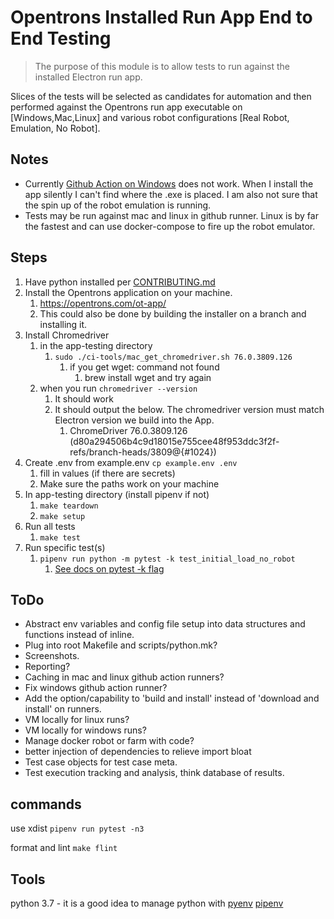 # Opentrons Installed Run App End to End Testing

> The purpose of this module is to allow tests to run against the installed Electron run app.

Slices of the tests will be selected as candidates for automation and then performed against the Opentrons run app executable on [Windows,Mac,Linux] and various robot configurations [Real Robot, Emulation, No Robot].

## Notes

- Currently [Github Action on Windows](../.github/workflows/app-installed-test-windows.yaml) does not work.  When I install the app silently I can't find where the .exe is placed.  I am also not sure that the spin up of the robot emulation is running.
- Tests may be run against mac and linux in github runner.  Linux is by far the fastest and can use docker-compose to fire up the robot emulator.


## Steps

1. Have python installed per [CONTRIBUTING.md](../CONTRIBUTING.md)
2. Install the Opentrons application on your machine.
   1. https://opentrons.com/ot-app/
   2. This could also be done by building the installer on a branch and installing it.
3. Install Chromedriver
   1. in the app-testing directory
      1. `sudo ./ci-tools/mac_get_chromedriver.sh 76.0.3809.126`
         1. if you get wget: command not found
            1. brew install wget and try again
   2. when you run `chromedriver --version`
         1. It should work
         2. It should output the below.  The chromedriver version must match Electron version we build into the App.
            1. ChromeDriver 76.0.3809.126 (d80a294506b4c9d18015e755cee48f953ddc3f2f-refs/branch-heads/3809@{#1024})
4. Create .env from example.env `cp example.env .env`
   1. fill in values (if there are secrets)
   2. Make sure the paths work on your machine
5. In app-testing directory (install pipenv if not)
   1. `make teardown`
   2. `make setup`
6. Run all tests
   1. `make test`
7. Run specific test(s)
   1. `pipenv run python -m pytest -k test_initial_load_no_robot`
      1. [See docs on pytest -k flag](https://docs.pytest.org/en/6.2.x/usage.html#specifying-tests-selecting-tests)

## ToDo

- Abstract env variables and config file setup into data structures and functions instead of inline.
- Plug into root Makefile and scripts/python.mk?
- Screenshots.
- Reporting?
- Caching in mac and linux github action runners?
- Fix windows github action runner?
- Add the option/capability to 'build and install' instead of 'download and install' on runners.
- VM locally for linux runs?
- VM locally for windows runs?
- Manage docker robot or farm with code?
- better injection of dependencies to relieve import bloat
- Test case objects for test case meta.
- Test execution tracking and analysis, think database of results.

## commands

use xdist
`pipenv run pytest -n3`

format and lint
`make flint`

## Tools

python 3.7 - it is a good idea to manage python with [pyenv](https://realpython.com/intro-to-pyenv)
[pipenv](https://pipenv.pypa.io/en/latest/)
